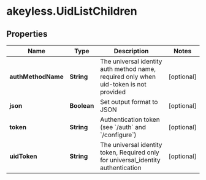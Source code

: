 # akeyless.UidListChildren

## Properties

Name | Type | Description | Notes
------------ | ------------- | ------------- | -------------
**authMethodName** | **String** | The universal identity auth method name, required only when uid-token is not provided | [optional] 
**json** | **Boolean** | Set output format to JSON | [optional] 
**token** | **String** | Authentication token (see &#x60;/auth&#x60; and &#x60;/configure&#x60;) | [optional] 
**uidToken** | **String** | The universal identity token, Required only for universal_identity authentication | [optional] 


